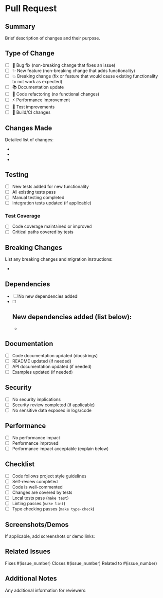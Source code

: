 # Pull Request

## Summary

Brief description of changes and their purpose.

## Type of Change

- [ ] 🐛 Bug fix (non-breaking change that fixes an issue)
- [ ] ✨ New feature (non-breaking change that adds functionality)
- [ ] 💥 Breaking change (fix or feature that would cause existing functionality to not work as expected)
- [ ] 📚 Documentation update
- [ ] 🧹 Code refactoring (no functional changes)
- [ ] ⚡ Performance improvement
- [ ] 🧪 Test improvements
- [ ] 🔧 Build/CI changes

## Changes Made

Detailed list of changes:

- 
- 
- 

## Testing

- [ ] New tests added for new functionality
- [ ] All existing tests pass
- [ ] Manual testing completed
- [ ] Integration tests updated (if applicable)

### Test Coverage

- [ ] Code coverage maintained or improved
- [ ] Critical paths covered by tests

## Breaking Changes

List any breaking changes and migration instructions:

- 

## Dependencies

- [ ] No new dependencies added
- [ ] New dependencies added (list below):
  - 
  - 

## Documentation

- [ ] Code documentation updated (docstrings)
- [ ] README updated (if needed)
- [ ] API documentation updated (if needed)
- [ ] Examples updated (if needed)

## Security

- [ ] No security implications
- [ ] Security review completed (if applicable)
- [ ] No sensitive data exposed in logs/code

## Performance

- [ ] No performance impact
- [ ] Performance improved
- [ ] Performance impact acceptable (explain below)

## Checklist

- [ ] Code follows project style guidelines
- [ ] Self-review completed
- [ ] Code is well-commented
- [ ] Changes are covered by tests
- [ ] Local tests pass (`make test`)
- [ ] Linting passes (`make lint`)
- [ ] Type checking passes (`make type-check`)

## Screenshots/Demos

If applicable, add screenshots or demo links:

## Related Issues

Fixes #(issue_number)
Closes #(issue_number)
Related to #(issue_number)

## Additional Notes

Any additional information for reviewers: